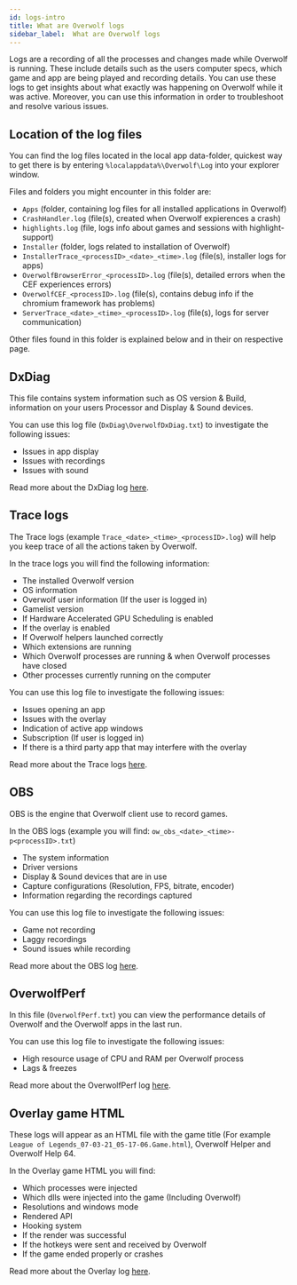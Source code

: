```yaml
---
id: logs-intro
title: What are Overwolf logs
sidebar_label:  What are Overwolf logs
---
```


Logs are a recording of all the processes and changes made while Overwolf is running. These include details such as the users computer specs, which game and app are being played and recording details. You can use these logs to get insights about what exactly was happening on Overwolf while it was active. Moreover, you can use this information in order to troubleshoot and resolve various issues.

## Location of the log files

You can find the log files located in the local app data-folder, quickest way to get there is by entering `%localappdata%\Overwolf\Log` into your explorer window.

Files and folders you might encounter in this folder are:

* `Apps` (folder, containing log files for all installed applications in Overwolf)
* `CrashHandler.log` (file(s), created when Overwolf expierences a crash)
* `highlights.log` (file, logs info about games and sessions with highlight-support)
* `Installer` (folder, logs related to installation of Overwolf)
* `InstallerTrace_<processID>_<date>_<time>.log` (file(s), installer logs for apps)
* `OverwolfBrowserError_<processID>.log` (file(s), detailed errors when the CEF experiences errors)
* `OverwolfCEF_<processID>.log` (file(s), contains debug info if the chromium framework has problems)
* `ServerTrace_<date>_<time>_<processID>.log` (file(s), logs for server communication)

Other files found in this folder is explained below and in their on respective page.

## DxDiag

This file contains system information such as OS version & Build, information on your users Processor and Display & Sound devices.

You can use this log file (`DxDiag\OverwolfDxDiag.txt`) to investigate the following issues:

* Issues in app display
* Issues with recordings
* Issues with sound

Read more about the DxDiag log [here](logs-dxdiag).

## Trace logs

The Trace logs (example `Trace_<date>_<time>_<processID>.log`) will help you keep trace of all the actions taken by Overwolf.  

In the trace logs you will find the following information: 

* The installed Overwolf version 
* OS information
* Overwolf user information (If the user is logged in) 
* Gamelist version
* If Hardware Accelerated GPU Scheduling is enabled
* If the overlay is enabled
* If Overwolf helpers launched correctly
* Which extensions are running
* Which Overwolf processes are running & when Overwolf processes have closed
* Other processes currently running on the computer

You can use this log file to investigate the following issues: 

* Issues opening an app
* Issues with the overlay
* Indication of active app windows
* Subscription (If user is logged in)
* If there is a third party app that may interfere with the overlay

Read more about the Trace logs [here](logs-trace).

## OBS

OBS is the engine that Overwolf client use to record games. 

In the OBS logs (example you will find: `ow_obs_<date>_<time>-p<processID>.txt`)

* The system information
* Driver versions
* Display & Sound devices that are in use
* Capture configurations (Resolution, FPS, bitrate, encoder) 
* Information regarding the recordings captured

You can use this log file to investigate the following issues: 

* Game not recording
* Laggy recordings
* Sound issues while recording

Read more about the OBS log [here](logs-obs).

## OverwolfPerf

In this file (`OverwolfPerf.txt`) you can view the performance details of Overwolf and the Overwolf apps in the last run.

You can use this log file to investigate the following issues:

* High resource usage of CPU and RAM per Overwolf process
* Lags & freezes 

Read more about the OverwolfPerf log [here](logs-overwolfperf).

## Overlay game HTML

These logs will appear as an HTML file with the game title (For example `League of Legends_07-03-21_05-17-06.Game.html`), Overwolf Helper and Overwolf Help 64. 

In the Overlay game HTML you will find:

* Which processes were injected
* Which dlls were injected into the game (Including Overwolf)
* Resolutions and windows mode
* Rendered API
* Hooking system
* If the render was successful
* If the hotkeys were sent and received by Overwolf 
* If the game ended properly or crashes

Read more about the Overlay log [here](logs-html).
